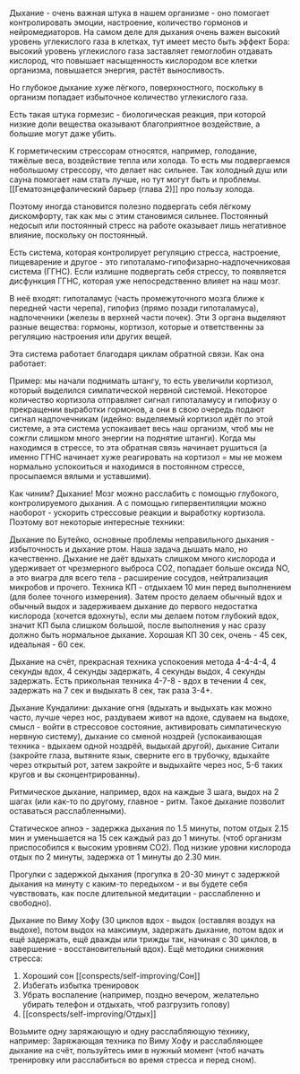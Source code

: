 Дыхание - очень важная штука в нашем организме - оно помогает контролировать эмоции, настроение, количество гормонов и нейромедиаторов. На самом деле для дыхания очень важен высокий уровень углекислого газа в клетках, тут имеет место быть эффект Бора: высокий уровень углекислого газа заставляет гемоглобин отдавать кислород, что повышает насыщенность кислородом все клетки организма, повышается энергия, растёт выносливость.

Но глубокое дыхание хуже лёгкого, поверхностного, поскольку в организм попадает избыточное количество углекислого газа.

Есть такая штука гормезис - биологическая реакция, при которой низкие доли вещества оказывают благоприятное воздействие, а большие могут даже убить.

К горметическим стрессорам относятся, например, голодание, тяжёлые веса, воздействие тепла или холода. То есть мы подвергаемся небольшому стрессору, что делает нас сильнее. Так холодный душ или сауна помогает нам стать лучше, но тут могут быть и проблемы.
[[Гематоэнцефалический барьер (глава 2)]] про пользу холода.


Поэтому иногда становится полезно подвергать себя лёгкому дискомфорту, так как мы с этим становимся сильнее. Постоянный недосып или постоянный стресс на работе оказывает лишь негативное влияние, поскольку он постоянный.

Есть система, которая контролирует регуляцию стресса, настроение, пищеварение и другое - это гипоталамо-гипофизарно-надпочечниковая система (ГГНС). Если излишне подвергать себя стрессу, то появляется дисфункция ГГНС, которая уже непосредственно влияет на наш мозг.

В неё входят: гипоталамус (часть промежуточного мозга ближе к передней части черепа), гипофиз (прямо позади гипоталамуса), надпочечники (железы в верхней части почек). Эти 3 органа выделяют разные вещества: гормоны, кортизол, которые и ответственны за регуляцию настроения или других вещей.

Эта система работает благодаря циклам обратной связи. Как она работает:

Пример: мы начали поднимать штангу, то есть увеличили кортизол, который выделился симпатической нервной системой. Некоторое количество кортизола отправляет сигнал гипоталамусу и гипофизу о прекращении выработки гормонов, а они в свою очередь подают сигнал надпочечникам (идейно: выделяемый кортизол идёт по этой системе, а эта система успокаивает весь наш организм, чтоб мы не сожгли слишком много энергии на поднятие штанги).
Когда мы находимся в стрессе, то эта обратная связь начинает рушиться (а именно ГГНС начинает хуже реагировать на кортизол = мы не можем нормально успокоиться и находимся в постоянном стрессе, просыпаемся вялыми и уставшими).

Как чиним? Дыхание! Мозг можно расслабить с помощью глубокого, контролируемого дыхания. А с помощью гипервентиляции можно наоборот - ускорить стрессовые реакции и выработку кортизола. Поэтому вот некоторые интересные техники:

Дыхание по Бутейко, основные проблемы неправильного дыхания - избыточность и дыхание ртом. Наша задача дышать мало, но качественно. Дыхание не даёт вдыхать слишком много кислорода и удерживает от чрезмерного выброса СО2, попадает больше оксида NO, а это виагра для всего тела - расширение сосудов, нейтрализация микробов и прочего. Техника КП - отдыхаем 10 мин перед выполнением (для более точного измерения). Затем просто делаем обычный вдох и обычный выдох и задерживаем дыхание до первого недостатка кислорода (хочется вдохнуть), если мы делаем потом глубокий вдох, значит КП была слишком большой, после выполнения у нас сразу должно быть нормальное дыхание. Хорошая КП 30 сек, очень - 45 сек, идеальная - 60 сек. 

Дыхание на счёт, прекрасная техника успокоения метода 4-4-4-4, 4 секунды вдох, 4 секунды задержать, 4 секунды выдох, 4 секунды задержать. Есть прикольная техника 4-7-8 - вдох в течении 4 сек, задержать на 7 сек и выдыхать 8 сек, так раза 3-4+.

Дыхание Кундалини: дыхание огня (вдыхать и выдыхать как можно часто, лучше через нос, раздуваем живот на вдохе, сдуваем на выдохе, смысл - войти в стрессовое состояние, активировать симпатическую нервную систему), дыхание со сменой ноздрей (успокаивающая техника - вдыхаем одной ноздрёй, выдыхай другой), дыхание Ситали (закройте глаза, вытяните язык, сверните его в трубочку, вдыхайте через открытый рот, затем закройте и выдыхайте через нос, 5-6 таких кругов и вы сконцентрированны).

Ритмическое дыхание, например, вдох на каждые 3 шага, выдох на 2 шагах (или как-то по другому, главное - ритм. Такое дыхание позволит оставаться расслабленными).

Статическое апноэ - задержка дыхания по 1.5 минуты, потом отдых 2.15 мин и уменьшается на 15 сек каждый раз до 1 минуты. (чтоб организм приспособился к высоким уровням СО2). Под низкие уровни кислорода отдых по 2 минуты, задержка от 1 минуты до 2.30 мин.

Прогулки с задержкой дыхания (прогулка в 20-30 минут с задержкой дыхания на минуту с каким-то передыхом - и вы будете себя чувствовать, как после длительной медитации - расслабленно и свободно).

Дыхание по Виму Хофу (30 циклов вдох - выдох (оставляя воздух на выдохе), потом выдох на максимум, задержать дыхание, потом вдох и ещё задержать, ещё дважды или трижды так, начиная с 30 циклов, в завершение - восстановительный вдох).
Ещё методики снижения стресса: 
1) Хороший сон [[conspects/self-improving/Сон]]
2) Избегать избытка тренировок
3) Убрать воспаление (например, поздно вечером, желательно убирать телефон и отдыхать, чтоб разгрузить голову)
4) [[conspects/self-improving/Отдых]]

Возьмите одну заряжающую и одну расслабляющую технику, например:
Заряжающая техника по Виму Хофу и расслабляющее дыхание на счёт, пользуйтесь ими в нужный момент (чтоб начать тренировку или расслабиться во время стресса и перед сном).